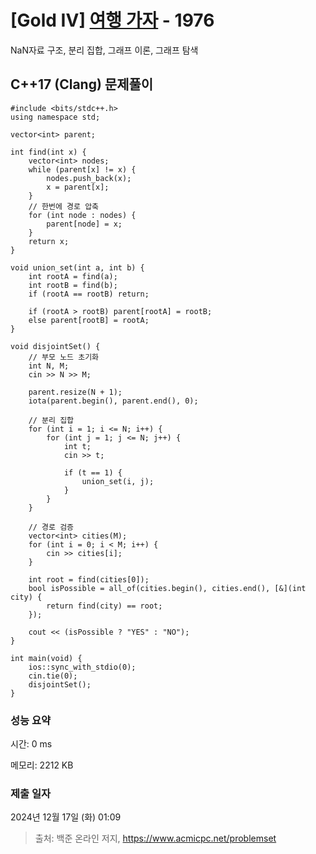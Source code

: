 # [Gold IV] [여행 가자](https://www.acmicpc.net/problem/1976) - 1976 

NaN자료 구조, 분리 집합, 그래프 이론, 그래프 탐색

## C++17 (Clang) 문제풀이

```C++17 (Clang)
#include <bits/stdc++.h>
using namespace std;

vector<int> parent;

int find(int x) {
    vector<int> nodes;
    while (parent[x] != x) {
        nodes.push_back(x);
        x = parent[x];
    }
    // 한번에 경로 압축
    for (int node : nodes) {
        parent[node] = x;
    }
    return x;
}

void union_set(int a, int b) {
    int rootA = find(a);
    int rootB = find(b);
    if (rootA == rootB) return;

    if (rootA > rootB) parent[rootA] = rootB;
    else parent[rootB] = rootA;
}

void disjointSet() {
    // 부모 노드 초기화
    int N, M;
    cin >> N >> M;

    parent.resize(N + 1);
    iota(parent.begin(), parent.end(), 0);

    // 분리 집합
    for (int i = 1; i <= N; i++) {
        for (int j = 1; j <= N; j++) {
            int t;
            cin >> t;

            if (t == 1) {
                union_set(i, j);
            }
        }
    }

    // 경로 검증
    vector<int> cities(M);
    for (int i = 0; i < M; i++) {
        cin >> cities[i];
    }

    int root = find(cities[0]);
    bool isPossible = all_of(cities.begin(), cities.end(), [&](int city) {
        return find(city) == root;
    });

    cout << (isPossible ? "YES" : "NO");
}

int main(void) {
    ios::sync_with_stdio(0);
    cin.tie(0);
    disjointSet();
}
```

### 성능 요약

시간: 0 ms

메모리: 2212 KB

### 제출 일자

2024년 12월 17일 (화) 01:09

> 출처: 백준 온라인 저지, https://www.acmicpc.net/problemset 

